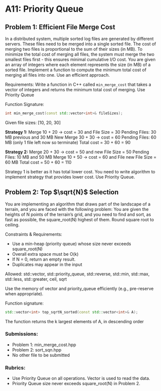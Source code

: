 # A11: Priority Queue



## Problem 1: Efficient File Merge Cost


In a distributed system, multiple sorted log files are generated by different servers. These files need to be merged into a single sorted file. The cost of merging two files is proportional to the sum of their sizes (in MB). To minimize the total cost of merging all files, the system must merge the two smallest files first - this ensures minimal cumulative I/O cost. You are given an array of integers where each element represents the size (in MB) of a sorted file. Implement a function to compute the minimum total cost of merging all files into one. Use an efficient approach.

Requirements:
Write a function in C++ called `min_merge_cost` that takes a vector of integers and returns the minimum total cost of merging. Use Priority Queue

Function Signature:
```cpp
int min_merge_cost(const std::vector<int>& fileSizes);
```

Given file sizes: [10, 20, 30]

**Strategy 1:**
Merge 10 + 20 -> cost = 30 and File Size = 30
Pending Files: 30 MB previous and 30 MB New
Merge 30 + 30 -> cost = 60
Pending Files: 60 MB (only 1 file left now so terminate)
Total cost = 30 + 60 = 90

**Strategy 2:**
Merge 20 + 30 -> cost = 50 and new File Size = 50
Pending Files: 10 MB and 50 MB
Merge 10 + 50 → cost = 60 and File new File Size = 60 MB
Total cost = 50 + 60 = 110

Strategy 1 is better as it has total lower cost. You need to write algorithm to implement strategy that provides lower cost. Use Priority Queue.



## Problem 2: Top $\sqrt{N}$ Selection

You are implementing an algorithm that draws part of the landscape of a terrain, and you are faced with the following problem: You are given the heights of N points of the terrain’s grid, and you need to find and sort, as fast as possible, the square_root(N) highest of them. Round square root to ceiling. 

Constraints & Requirements:
* Use a min-heap (priority queue) whose size never exceeds square_root(N)
* Overall extra space must be O(k)
* If N = 0, return an empty result.
* Duplicates may appear in the input


Allowed: std::vector, std::priority_queue, std::reverse, std::min, std::max, std::less, std::greater, ceil, sqrt

Use the memory of vector and priority_queue efficiently (e.g., pre-reserve when appropriate).

Function signature:

```cpp
std::vector<int> top_sqrtN_sorted(const std::vector<int>& A);
```

The function returns the k largest elements of A, in descending order



### Submissions:

* Problem 1: min_merge_cost.hpp 
* Problem 2: sort_sqn.hpp
* No other file to be submitted

### Rubrics:

* Use Priority Queue on all operations. Vector is used to read the data.
* Priority Queue size never exceeds square_root(N) in Problem 2.